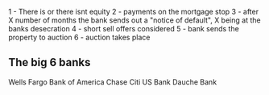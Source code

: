 
1 - There is or there isnt equity
2 - payments on the mortgage stop 
3 - after X number of months the bank sends out a "notice of default", X being at the banks desecration
4 - short sell offers considered 
5 - bank sends the property to auction 
6 - auction takes place 





## The big 6 banks

Wells Fargo 
Bank of America
Chase 
Citi
US Bank
Dauche Bank